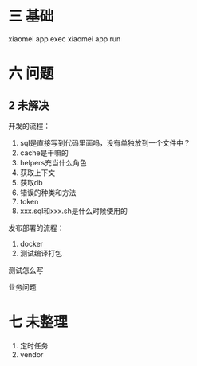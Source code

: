 # 三 基础
xiaomei app exec
xiaomei app run

# 六 问题
## 2 未解决
开发的流程：
1. sql是直接写到代码里面吗，没有单独放到一个文件中？
1. cache是干嘛的
1. helpers充当什么角色
2. 获取上下文
3. 获取db
4. 错误的种类和方法
5. token
6. xxx.sql和xxx.sh是什么时候使用的

发布部署的流程：
1. docker
2. 测试编译打包

测试怎么写

业务问题

# 七 未整理
1. 定时任务
2. vendor